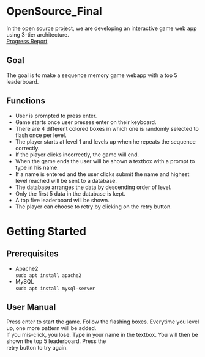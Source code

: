 
# OpenSource_Final  

In the open source project, we are developing an interactive game web app using 3-tier architecture.  
[Progress Report](https://docs.google.com/presentation/d/1pnucE4IeUbuw6zmf1bAe1A6U_1m0hYKxIJ7IIfzFKus/edit?usp=sharing)

## Goal  

The goal is to make a sequence memory game webapp with a top 5 leaderboard.  

## Functions  

- User is prompted to press enter.
- Game starts once user presses enter on their keyboard.
- There are 4 different colored boxes in which one is randomly selected to flash once per level.
- The player starts at level 1 and levels up when he repeats the sequence correctly.
- If the player clicks incorrectly, the game will end.
- When the game ends the user will be shown a textbox with a prompt to type in his name.
- If a name is entered and the user clicks submit the name and highest level reached will be sent to a database.
- The database arranges the data by descending order of level.
- Only the first 5 data in the database is kept.
- A top five leaderboard will be shown.
- The player can choose to retry by clicking on the retry button.

# Getting Started

## Prerequisites  

- Apache2  
`sudo apt install apache2`  
- MySQL  
`sudo apt install mysql-server`  

## User Manual  

Press enter to start the game. Follow the flashing boxes. Everytime you level up, one more pattern will be added.  
If you mis-click, you lose. Type in your name in the textbox. You will then be shown the top 5 leaderboard. Press the  
retry button to try again.
  